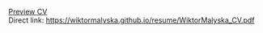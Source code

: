 [Preview CV](https://wiktormalyska.github.io/resume/WiktorMalyska_CV.pdf)\
Direct link: https://wiktormalyska.github.io/resume/WiktorMalyska_CV.pdf
